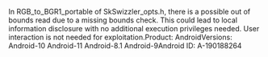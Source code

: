 In RGB_to_BGR1_portable of SkSwizzler_opts.h, there is a possible out of bounds read due to a missing bounds check. This could lead to local information disclosure with no additional execution privileges needed. User interaction is not needed for exploitation.Product: AndroidVersions: Android-10 Android-11 Android-8.1 Android-9Android ID: A-190188264
